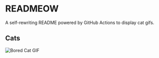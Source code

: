 # READMEOW

A self-rewriting README powered by GitHub Actions to display cat gifs.

## Cats

![Bored Cat GIF](https://media4.giphy.com/media/mlvseq9yvZhba/200.gif?cid=9acd02datp5cr7tte22ssvj657xpys8hbgfgekdn16s0r72u&ep=v1_gifs_search&rid=200.gif&ct=g)
